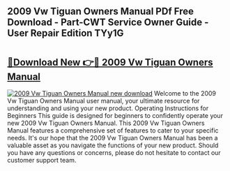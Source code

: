 ## 2009 Vw Tiguan Owners Manual PDf Free Download - Part-CWT Service Owner Guide - User Repair Edition TYy1G

# <h2><a href="http://bc25782.oget.top/?id=2009+Vw+Tiguan+Owners+Manual">🔗Download New 👉🔴 2009 Vw Tiguan Owners Manual</a></h2>

[![2009 Vw Tiguan Owners Manual new download](https://i.imgur.com/5g1atiW.png)](http://bc25782.oget.top/?id=2009+Vw+Tiguan+Owners+Manual)
Welcome to the 2009 Vw Tiguan Owners Manual user manual, your ultimate resource for understanding and using your new product. Operating Instructions for Beginners This guide is designed for beginners to confidently operate your new 2009 Vw Tiguan Owners Manual. This 2009 Vw Tiguan Owners Manual features a comprehensive set of features to cater to your specific needs. It's our hope that the 2009 Vw Tiguan Owners Manual has been a valuable asset as you navigate the functions of your new product. Should you have any questions or concerns, please do not hesitate to contact our customer support team.

